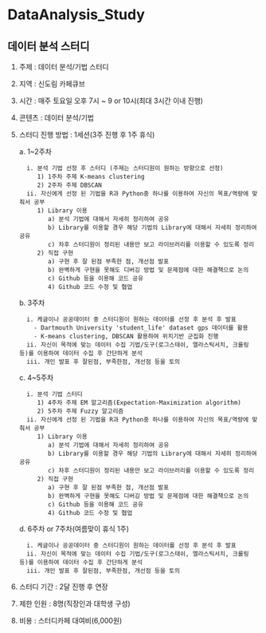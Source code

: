# DataAnalysis_Study
## 데이터 분석 스터디

1. 주제 : 데이터 분석/기법 스터디
2. 지역 : 신도림 카페큐브
3. 시간 : 매주 토요일 오후 7시 ~ 9 or 10시(최대 3시간 이내 진행)
3. 콘텐츠 : 데이터 분석/기법
4. 스터디 진행 방법 : 1세션(3주 진행 후 1주 휴식)

      a. 1~2주차
      
         i. 분석 기법 선정 후 스터디 (주제는 스터디원이 원하는 방향으로 선정)
            1) 1주차 주제 K-means clustering
            2) 2주차 주제 DBSCAN
         ii. 자신에게 선정 된 기법을 R과 Python중 하나를 이용하여 자신의 목표/역량에 맞춰서 공부
            1) Library 이용
               a) 분석 기법에 대해서 자세히 정리하여 공유
               b) Library를 이용할 경우 해당 기법의 Library에 대해서 자세히 정리하여 공유
               c) 차후 스터디원이 정리된 내용만 보고 라이브러리를 이용할 수 있도록 정리
            2) 직접 구현
               a) 구현 후 잘 된점 부족한 점, 개선점 발표
               b) 완벽하게 구현을 못해도 디버깅 방법 및 문제점에 대한 해결책으로 논의
               c) Github 등을 이용해 코드 공유
               4) Github 코드 수정 및 협업
               
      b. 3주차
      
         i. 케글이나 공공데이터 중 스터디원이 원하는 데이터를 선정 후 분석 후 발표
           - Dartmouth University 'student_life' dataset gps 데이터를 활용
           - K-means clustering, DBSCAN 활용하여 위치기반 군집화 진행
         ii. 자신이 목적에 맞는 데이터 수집 기법/도구(로그스태쉬, 엘라스틱서치, 크롤링 등)를 이용하여 데이터 수집 후 간단하게 분석 
         iii. 개인 발표 후 잘된점, 부족한점, 개선점 등을 토의
         
      c. 4~5주차
      
         i. 분석 기법 스터디
            1) 4주차 주제 EM 알고리즘(Expectation-Maximization algorithm)
            2) 5주차 주제 Fuzzy 알고리즘
         ii. 자신에게 선정 된 기법을 R과 Python중 하나를 이용하여 자신의 목표/역량에 맞춰서 공부
            1) Library 이용
               a) 분석 기법에 대해서 자세히 정리하여 공유
               b) Library를 이용할 경우 해당 기법의 Library에 대해서 자세히 정리하여 공유
               c) 차후 스터디원이 정리된 내용만 보고 라이브러리를 이용할 수 있도록 정리
            2) 직접 구현
               a) 구현 후 잘 된점 부족한 점, 개선점 발표
               b) 완벽하게 구현을 못해도 디버깅 방법 및 문제점에 대한 해결책으로 논의
               c) Github 등을 이용해 코드 공유
               4) Github 코드 수정 및 협업
               
      d. 6주차 or 7주차(여름맞이 휴식 1주)
            
         i. 케글이나 공공데이터 중 스터디원이 원하는 데이터를 선정 후 분석 후 발표
         ii. 자신이 목적에 맞는 데이터 수집 기법/도구(로그스태쉬, 엘라스틱서치, 크롤링 등)를 이용하여 데이터 수집 후 간단하게 분석 
         iii. 개인 발표 후 잘된점, 부족한점, 개선점 등을 토의
      
      
5. 스터디 기간 : 2달 진행 후 연장
6. 제한 인원 : 8명(직장인과 대학생 구성)
7. 비용 : 스터디카페 대여비(6,000원)
